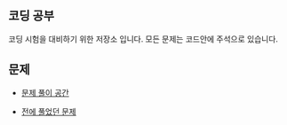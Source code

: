 ## 코딩 공부

코딩 시험을 대비하기 위한 저장소 입니다. 모든 문제는 코드안에 주석으로 있습니다.

## 문제

- [ 문제 풀이 공간 ](https://github.com/Chars4785/PracticeCoding/tree/master/ProblemSolution)

- [ 전에 풀었던 문제 ](https://github.com/Chars4785/PracticeCoding/tree/master/src/main/java)

